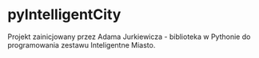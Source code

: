 # pyIntelligentCity
Projekt zainicjowany przez Adama Jurkiewicza - biblioteka w Pythonie do programowania zestawu Inteligentne Miasto.
